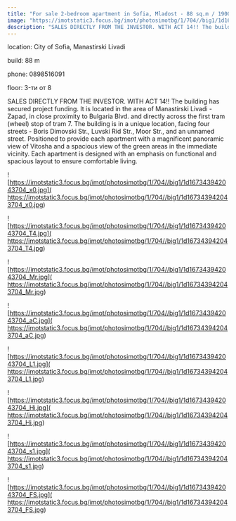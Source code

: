 ```yaml
---
title: "For sale 2-bedroom apartment in Sofia, Mladost - 88 sq.m / 190000 EUR :: imot.bg Ad"
image: "https://imotstatic3.focus.bg/imot/photosimotbg/1/704//big1/1d167343942043704_2z.jpg"
description: "SALES DIRECTLY FROM THE INVESTOR. WITH ACT 14!! The building has secured project funding. It is located in the area of Manastirski Livadi - Zapad, in close proximity to Bulgaria Blvd. and directly across the first tram (wheel) stop of tram 7. The building is in a unique location, facing four streets - Boris Dimovski Str., Luvski Rid Str., Moor Str., and an unnamed street. Positioned to provide each apartment with a magnificent panoramic view of Vitosha and a spacious view of the green areas in the immediate vicinity. Each apartment is designed with an emphasis on functional and spacious layout to ensure comfortable living."
---
```


location: City of Sofia, Manastirski Livadi

build: 88 m

phone: 0898516091

floor: 3-ти от 8

SALES DIRECTLY FROM THE INVESTOR. WITH ACT 14!! The building has secured project funding. It is located in the area of Manastirski Livadi - Zapad, in close proximity to Bulgaria Blvd. and directly across the first tram (wheel) stop of tram 7. The building is in a unique location, facing four streets - Boris Dimovski Str., Luvski Rid Str., Moor Str., and an unnamed street. Positioned to provide each apartment with a magnificent panoramic view of Vitosha and a spacious view of the green areas in the immediate vicinity. Each apartment is designed with an emphasis on functional and spacious layout to ensure comfortable living.


![https://imotstatic3.focus.bg/imot/photosimotbg/1/704//big1/1d167343942043704_x0.jpg]( https://imotstatic3.focus.bg/imot/photosimotbg/1/704//big1/1d167343942043704_x0.jpg)


![https://imotstatic3.focus.bg/imot/photosimotbg/1/704//big1/1d167343942043704_T4.jpg]( https://imotstatic3.focus.bg/imot/photosimotbg/1/704//big1/1d167343942043704_T4.jpg)


![https://imotstatic3.focus.bg/imot/photosimotbg/1/704//big1/1d167343942043704_Mr.jpg]( https://imotstatic3.focus.bg/imot/photosimotbg/1/704//big1/1d167343942043704_Mr.jpg)


![https://imotstatic3.focus.bg/imot/photosimotbg/1/704//big1/1d167343942043704_aC.jpg]( https://imotstatic3.focus.bg/imot/photosimotbg/1/704//big1/1d167343942043704_aC.jpg)


![https://imotstatic3.focus.bg/imot/photosimotbg/1/704//big1/1d167343942043704_L1.jpg]( https://imotstatic3.focus.bg/imot/photosimotbg/1/704//big1/1d167343942043704_L1.jpg)


![https://imotstatic3.focus.bg/imot/photosimotbg/1/704//big1/1d167343942043704_Hi.jpg]( https://imotstatic3.focus.bg/imot/photosimotbg/1/704//big1/1d167343942043704_Hi.jpg)


![https://imotstatic3.focus.bg/imot/photosimotbg/1/704//big1/1d167343942043704_s1.jpg]( https://imotstatic3.focus.bg/imot/photosimotbg/1/704//big1/1d167343942043704_s1.jpg)


![https://imotstatic3.focus.bg/imot/photosimotbg/1/704//big1/1d167343942043704_FS.jpg]( https://imotstatic3.focus.bg/imot/photosimotbg/1/704//big1/1d167343942043704_FS.jpg)



